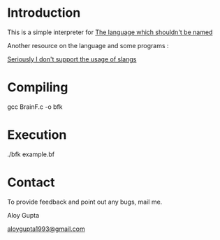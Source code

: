 # Introduction

This is a simple interpreter for [The language which shouldn't be named](en.wikipedia.org/wiki/Brainfuck)

Another resource on the language and some programs :

[Seriously I don't support the usage of slangs](http://esoteric.sange.fi/brainfuck/)


# Compiling

gcc BrainF.c -o bfk

# Execution

./bfk example.bf

# Contact

To provide feedback and point out any bugs, mail me.

Aloy Gupta

aloygupta1993@gmail.com
